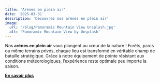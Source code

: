 ```yaml
---
title: 'Arènes en plein air'
date: '2025-03-31'
description: 'Découvrez nos arènes en plein air'
image:
  url: '/blog/Panoramic Mountain View Unsplash.jpg'
  alt: 'Panoramic Mountain View by Unsplash'
---
```


Nos **arènes en plein air** vous plongent au cœur de la nature ! Forêts, parcs ou même terrains privés, chaque lieu est transformé en véritable champ de bataille stratégique. Grâce à notre équipement de pointe résistant aux conditions météorologiques, l’expérience reste optimale peu importe la saison.

[**En savoir plus**](/locations)